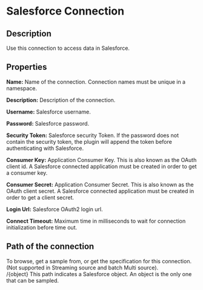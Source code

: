 # Salesforce Connection

Description
-----------
Use this connection to access data in Salesforce.

Properties
----------
**Name:** Name of the connection. Connection names must be unique in a namespace.

**Description:** Description of the connection.

**Username:** Salesforce username.

**Password:** Salesforce password.

**Security Token:** Salesforce security Token. If the password does not contain the security token, the plugin
will append the token before authenticating with Salesforce.

**Consumer Key:** Application Consumer Key. This is also known as the OAuth client id.
A Salesforce connected application must be created in order to get a consumer key.

**Consumer Secret:** Application Consumer Secret. This is also known as the OAuth client secret.
A Salesforce connected application must be created in order to get a client secret.

**Login Url:** Salesforce OAuth2 login url.

**Connect Timeout:** Maximum time in milliseconds to wait for connection initialization before time out.

Path of the connection
----------------------
To browse, get a sample from, or get the specification for this connection. (Not supported in Streaming source and 
batch Multi source).  
/{object} This path indicates a Salesforce object. An object is the only one that can be sampled.